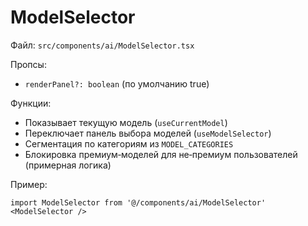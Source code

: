 # ModelSelector

Файл: `src/components/ai/ModelSelector.tsx`

Пропсы:
- `renderPanel?: boolean` (по умолчанию true)

Функции:
- Показывает текущую модель (`useCurrentModel`)
- Переключает панель выбора моделей (`useModelSelector`)
- Сегментация по категориям из `MODEL_CATEGORIES`
- Блокировка премиум‑моделей для не‑премиум пользователей (примерная логика)

Пример:
```tsx
import ModelSelector from '@/components/ai/ModelSelector'
<ModelSelector />
```